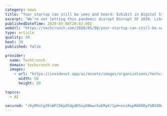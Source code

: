 ```yaml
---
category: news
title: "Your startup can still be seen and heard: Exhibit in Digital Startup Alley"
excerpt: "We’re not letting this pandemic disrupt Disrupt SF 2020. Like any determined early-stage startup founder, we’re adapting and moving forward. Can’t join us in person on September 14 – 16? No problem. Take advantage of Digital Startup Alley,"
publishedDateTime: 2020-05-08T20:02:00Z
webUrl: "https://techcrunch.com/2020/05/08/your-startup-can-still-be-seen-and-heard-exhibit-in-digital-startup-alley/"
type: article
quality: 30
heat: 30
published: false

provider:
  name: TechCrunch
  domain: techcrunch.com
  images:
    - url: "https://insideout.app/ai/assets/images/organizations/techcrunch.com-50x50.jpg"
      width: 50
      height: 50

topics:
  - AI

secured: "/KyM5otgfKsWFCDKpO5dpdD5oyDBmwn5xEMyK/1pU+xniKxpMd6RDyFbBtDDwNVSv0eYYgqJjOZX0ZYTmDGG+gfML5rcqHMWv1+UB1Bgz+vFDHnC/9SP/cHhTj1xy2KmLD6U7WKDpDW3Ihz7xFVMBFcCxHN0fRZPdBulNiQQp7IEzRpnOWll3MTPsurREeM/RDoVioARhvYsPwL69fzj5ydLpMry/MfctQIQHfdolJkn/4Vz2EMhciqoXOILenK0FUdixYA1QQM3t3CdyjimGqKlEoZG4HCIuACUJoxUUwgyhipboKtptsedGfCjvB01huDoiUxAWrUcYNdqeXQXWptUZdTqAVmoBn+lkGHup4R7DVL1jB290fEh+BoY4jg5glpxV5HxS00eI3IvJ6vCvq8k1uCghuPQIHXxrpIDKMl/EHIPi1RPPOuVsBevuxz+rhXUY6t0MLzUd7CJnb9y7LZR599Vl51YjO8YlYaFaro=;XYXhOyeKzGvt6jZtZJpXaA=="
---
```


